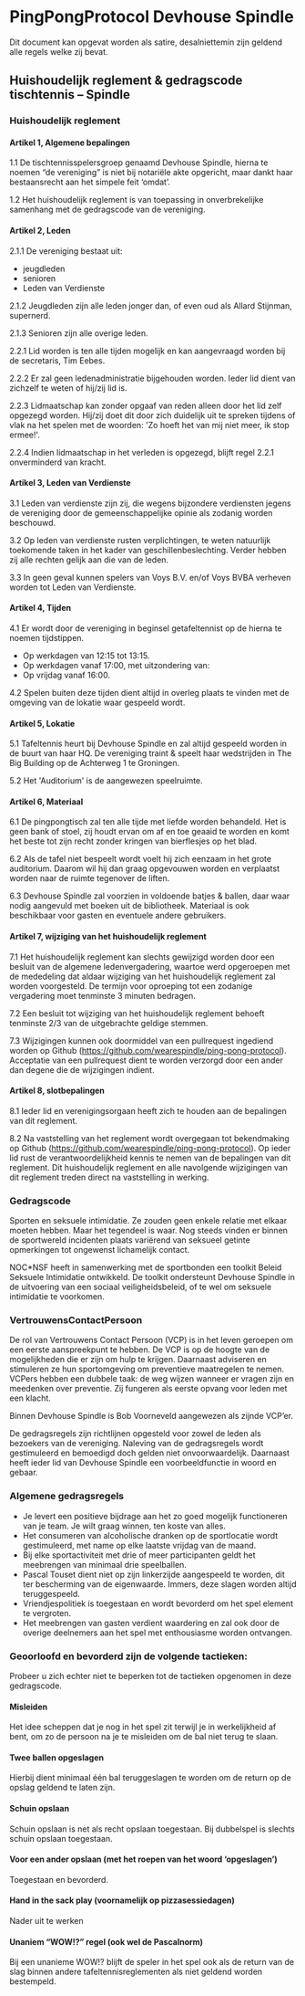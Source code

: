 # PingPongProtocol Devhouse Spindle

Dit document kan opgevat worden als satire, desalniettemin zijn geldend alle regels welke zij bevat.

## Huishoudelijk reglement & gedragscode tischtennis – Spindle

### Huishoudelijk reglement

#### Artikel 1, Algemene bepalingen

1.1 De tischtennis­spelersgroep genaamd Devhouse Spindle, hierna te noemen “de vereniging” is niet bij notariële akte opgericht, maar dankt haar bestaansrecht aan het simpele feit ‘omdat’.

1.2 Het huishoudelijk reglement is van toepassing in onverbrekelijke samenhang met de gedragscode van de vereniging.

#### Artikel 2, Leden

2.1.1 De vereniging bestaat uit:
  - jeugdleden
  - senioren
  - Leden van Verdienste

2.1.2 Jeugdleden zijn alle leden jonger dan, of even oud als Allard Stijnman, supernerd.

2.1.3 Senioren zijn alle overige leden.


2.2.1 Lid worden is ten alle tijden mogelijk en kan aangevraagd worden bij de secretaris, Tim Eebes.

2.2.2 Er zal geen ledenadministratie bijgehouden worden. Ieder lid dient van zichzelf te weten of hij/zij lid is.

2.2.3 Lidmaatschap kan zonder opgaaf van reden alleen door het lid zelf opgezegd worden. Hij/zij doet dit door zich duidelijk uit te spreken tijdens of vlak na het spelen met de woorden: 'Zo hoeft het van mij niet meer, ik stop ermee!'.

2.2.4 Indien lidmaatschap in het verleden is opgezegd, blijft regel 2.2.1 onverminderd van kracht.

#### Artikel 3, Leden van Verdienste

3.1 Leden van verdienste zijn zij, die wegens bijzondere verdiensten jegens de vereniging door de gemeenschappelijke opinie als zodanig worden beschouwd.

3.2 Op leden van verdienste rusten verplichtingen, te weten natuurlijk toekomende taken in het kader van geschillenbeslechting. Verder hebben zij alle rechten gelijk aan die van de leden.

3.3 In geen geval kunnen spelers van Voys B.V. en/of Voys BVBA verheven worden tot Leden van Verdienste.

#### Artikel 4, Tijden

4.1 Er wordt door de vereniging in beginsel getafeltennist op de hierna te noemen tijdstippen.

* Op werkdagen van 12:15 tot 13:15.
* Op werkdagen vanaf 17:00, met uitzondering van:
* Op vrijdag vanaf 16:00.

4.2 Spelen buiten deze tijden dient altijd in overleg plaats te vinden met de omgeving van de lokatie waar gespeeld wordt.

#### Artikel 5, Lokatie

5.1 Tafeltennis heurt bij Devhouse Spindle en zal altijd gespeeld worden in de buurt van haar HQ. De vereniging traint & speelt haar wedstrijden in The Big Building op de Achterweg 1 te Groningen. 

5.2 Het 'Auditorium' is de aangewezen speelruimte.

#### Artikel 6, Materiaal

6.1 De pingpongtisch zal ten alle tijde met liefde worden behandeld. Het is geen bank of stoel, zij houdt ervan om af en toe geaaid te worden en komt het beste tot zijn recht zonder kringen van bierflesjes op het blad.

6.2 Als de tafel niet bespeelt wordt voelt hij zich eenzaam in het grote auditorium. Daarom wil hij dan graag opgevouwen worden en verplaatst worden naar de ruimte tegenover de liften.

6.3 Devhouse Spindle zal voorzien in voldoende batjes & ballen, daar waar nodig aangevuld met boeken uit de bibliotheek. Materiaal is ook beschikbaar voor gasten en eventuele andere gebruikers.

#### Artikel 7, wijziging van het huishoudelijk reglement

7.1 Het huishoudelijk reglement kan slechts gewijzigd worden door een besluit van de algemene ledenvergadering, waartoe werd opgeroepen met de mededeling dat aldaar wijziging van het huishoudelijk reglement zal worden voorgesteld. De termijn voor oproeping tot een zodanige vergadering moet tenminste 3 minuten bedragen.

7.2 Een besluit tot wijziging van het huishoudelijk reglement behoeft tenminste 2/3 van de uitgebrachte geldige stemmen.

7.3 Wijzigingen kunnen ook doormiddel van een pullrequest ingediend worden op Github (https://github.com/wearespindle/ping-pong-protocol). Acceptatie van een pullrequest dient te worden verzorgd door een ander dan degene die de wijzigingen indient.

#### Artikel 8, slotbepalingen

8.1 Ieder lid en verenigingsorgaan heeft zich te houden aan de bepalingen van dit reglement.

8.2 Na vaststelling van het reglement wordt overgegaan tot bekendmaking op Github (https://github.com/wearespindle/ping-pong-protocol). Op ieder lid rust de verantwoordelijkheid kennis te nemen van de bepalingen van dit reglement. Dit huishoudelijk reglement en alle navolgende wijzigingen van dit reglement treden direct na vaststelling in werking.

### Gedragscode

Sporten en seksuele intimidatie. Ze zouden geen enkele relatie met elkaar moeten hebben. Maar het tegendeel is waar. Nog steeds vinden er binnen de sportwereld incidenten plaats variërend van seksueel getinte opmerkingen tot ongewenst lichamelijk contact.

NOC*NSF heeft in samenwerking met de sportbonden een toolkit Beleid Seksuele Intimidatie ontwikkeld. De toolkit ondersteunt Devhouse Spindle in de uitvoering van een sociaal veiligheidsbeleid, of te wel om seksuele intimidatie te voorkomen.

### VertrouwensContactPersoon

De rol van Vertrouwens Contact Persoon (VCP) is in het leven geroepen om een eerste aanspreekpunt te hebben. De VCP is op de hoogte van de mogelijkheden die er zijn om hulp te krijgen. Daarnaast adviseren en stimuleren ze hun sportomgeving om preventieve maatregelen te nemen. VCP­ers hebben een dubbele taak: de weg wijzen wanneer er vragen zijn en meedenken over preventie. Zij fungeren als eerste opvang voor leden met een klacht. 

Binnen Devhouse Spindle is Bob Voorneveld aangewezen als zijnde VCP’er.

De gedragsregels zijn richtlijnen opgesteld voor zowel de leden als bezoekers van de vereniging. Naleving van de gedragsregels wordt gestimuleerd en bemoedigd doch gelden niet onvoorwaardelijk. Daarnaast heeft ieder lid van Devhouse Spindle een voorbeeldfunctie in woord en gebaar.


### Algemene gedragsregels

* Je levert een positieve bijdrage aan het zo goed mogelijk functioneren van je team. Je wilt graag winnen, ten koste van alles.
* Het consumeren van alcoholische dranken op de sportlocatie wordt gestimuleerd, met name op elke laatste vrijdag van de maand.
* Bij elke sportactiviteit met drie of meer participanten geldt het meebrengen van minimaal drie speelballen.
* Pascal Touset dient niet op zijn linkerzijde aangespeeld te worden, dit ter bescherming van de eigenwaarde. Immers, deze slagen worden altijd teruggespeeld.
* Vriendjespolitiek is toegestaan en wordt bevorderd om het spel element te vergroten.
* Het meebrengen van gasten verdient waardering en zal ook door de overige deelnemers aan het spel met enthousiasme worden ontvangen.

### Geoorloofd en bevorderd zijn de volgende tactieken:

Probeer u zich echter niet te beperken tot de tactieken opgenomen in deze gedragscode.

#### Misleiden

Het idee scheppen dat je nog in het spel zit terwijl je in werkelijkheid af bent, om zo de persoon na je te misleiden om de bal niet terug te slaan.

#### Twee ballen opgeslagen
Hierbij dient minimaal één bal teruggeslagen te worden om de return op de opslag geldend te laten zijn.

#### Schuin opslaan
Schuin opslaan is net als recht opslaan toegestaan. Bij dubbelspel is slechts schuin opslaan toegestaan. 

#### Voor een ander opslaan (met het roepen van het woord ‘opgeslagen’)
Toegestaan en bevorderd. 

#### Hand in the sack play (voornamelijk op pizzasessie­dagen)
Nader uit te werken

#### Unaniem “WOW!?” regel (ook wel de Pascal­norm)
Bij een unanieme WOW!? blijft de speler in het spel ook als de return van de slag binnen andere tafeltennisreglementen als niet geldend worden bestempeld. 
